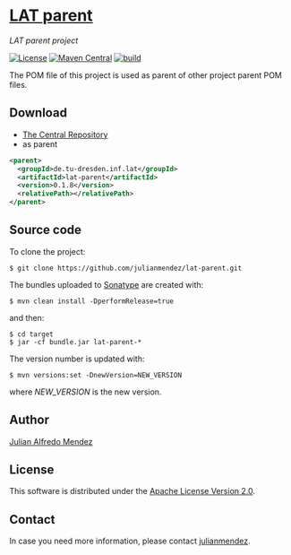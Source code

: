 # [LAT parent](https://julianmendez.github.io/lat-parent/)
*LAT parent project*

[![License](https://img.shields.io/badge/License-Apache%202.0-blue.svg)][license]
[![Maven Central](https://img.shields.io/maven-central/v/de.tu-dresden.inf.lat/lat-parent.svg?label=Maven%20Central)][maven-central]
[![build](https://github.com/julianmendez/lat-parent/workflows/Java%20CI/badge.svg)][build-status]

The POM file of this project is used as parent of other project parent POM files.


## Download

* [The Central Repository][central-repository]
* as parent

```xml
<parent>
  <groupId>de.tu-dresden.inf.lat</groupId>
  <artifactId>lat-parent</artifactId>
  <version>0.1.8</version>
  <relativePath></relativePath>
</parent>
```


## Source code

To clone the project:

```
$ git clone https://github.com/julianmendez/lat-parent.git
```

The bundles uploaded to [Sonatype][sonatype] are created with:

```
$ mvn clean install -DperformRelease=true
```

and then:

```
$ cd target
$ jar -cf bundle.jar lat-parent-*
```

The version number is updated with:

```
$ mvn versions:set -DnewVersion=NEW_VERSION
```

where *NEW_VERSION* is the new version.


## Author

[Julian Alfredo Mendez][author]


## License

This software is distributed under the [Apache License Version 2.0][license].


## Contact

In case you need more information, please contact [julianmendez][author].

[author]: https://julianmendez.github.io
[license]: https://www.apache.org/licenses/LICENSE-2.0.txt
[maven-central]: https://search.maven.org/artifact/de.tu-dresden.inf.lat/lat-parent
[build-status]: https://github.com/julianmendez/lat-parent/actions
[central-repository]: https://repo1.maven.org/maven2/de/tu-dresden/inf/lat/lat-parent/
[sonatype]: https://oss.sonatype.org


